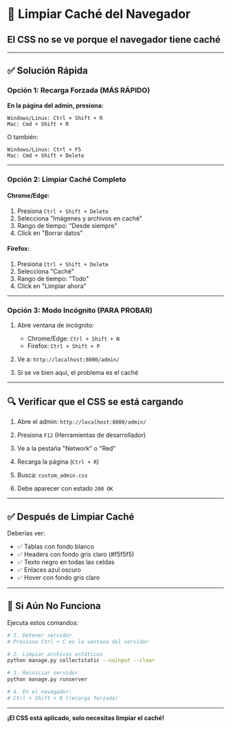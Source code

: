 # 🔄 Limpiar Caché del Navegador

## El CSS no se ve porque el navegador tiene caché

---

## ✅ Solución Rápida

### Opción 1: Recarga Forzada (MÁS RÁPIDO)

**En la página del admin, presiona:**

```
Windows/Linux: Ctrl + Shift + R
Mac: Cmd + Shift + R
```

O también:

```
Windows/Linux: Ctrl + F5
Mac: Cmd + Shift + Delete
```

---

### Opción 2: Limpiar Caché Completo

#### Chrome/Edge:
1. Presiona `Ctrl + Shift + Delete`
2. Selecciona "Imágenes y archivos en caché"
3. Rango de tiempo: "Desde siempre"
4. Click en "Borrar datos"

#### Firefox:
1. Presiona `Ctrl + Shift + Delete`
2. Selecciona "Caché"
3. Rango de tiempo: "Todo"
4. Click en "Limpiar ahora"

---

### Opción 3: Modo Incógnito (PARA PROBAR)

1. Abre ventana de incógnito:
   - Chrome/Edge: `Ctrl + Shift + N`
   - Firefox: `Ctrl + Shift + P`

2. Ve a: `http://localhost:8000/admin/`

3. Si se ve bien aquí, el problema es el caché

---

## 🔍 Verificar que el CSS se está cargando

1. Abre el admin: `http://localhost:8000/admin/`

2. Presiona `F12` (Herramientas de desarrollador)

3. Ve a la pestaña "Network" o "Red"

4. Recarga la página (`Ctrl + R`)

5. Busca: `custom_admin.css`

6. Debe aparecer con estado `200 OK`

---

## ✅ Después de Limpiar Caché

Deberías ver:

- ✅ Tablas con fondo blanco
- ✅ Headers con fondo gris claro (#f5f5f5)
- ✅ Texto negro en todas las celdas
- ✅ Enlaces azul oscuro
- ✅ Hover con fondo gris claro

---

## 🚨 Si Aún No Funciona

Ejecuta estos comandos:

```bash
# 1. Detener servidor
# Presiona Ctrl + C en la ventana del servidor

# 2. Limpiar archivos estáticos
python manage.py collectstatic --noinput --clear

# 3. Reiniciar servidor
python manage.py runserver

# 4. En el navegador:
# Ctrl + Shift + R (recarga forzada)
```

---

**¡El CSS está aplicado, solo necesitas limpiar el caché!**
